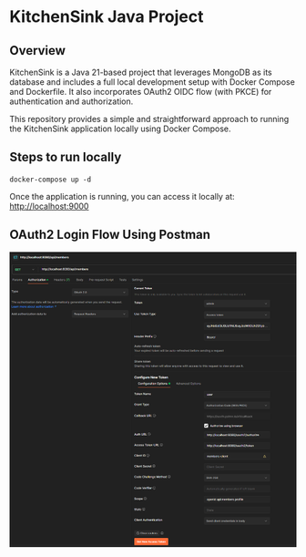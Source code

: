 # KitchenSink Java Project
## Overview
KitchenSink is a Java 21-based project that leverages MongoDB as its database and includes a full local development setup with Docker Compose and Dockerfile.
It also incorporates OAuth2 OIDC flow (with PKCE) for authentication and authorization. 

This repository provides a simple and straightforward approach to running the KitchenSink application locally using Docker Compose.

## Steps to run locally

```shell
docker-compose up -d
```

Once the application is running, you can access it locally at: [http://localhost:9000](http://localhost:9000)

## OAuth2 Login Flow Using Postman

![OAuth2 Flow using PKCE](postman-oauth2.png)
